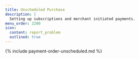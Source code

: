 ```yaml
---
title: Unscheduled Purchase
description: |
  Setting up subscriptions and merchant initiated payments.
menu_order: 2200
icon:
  content: report_problem
  outlined: true
---
```


{% include payment-order-unscheduled.md %}
